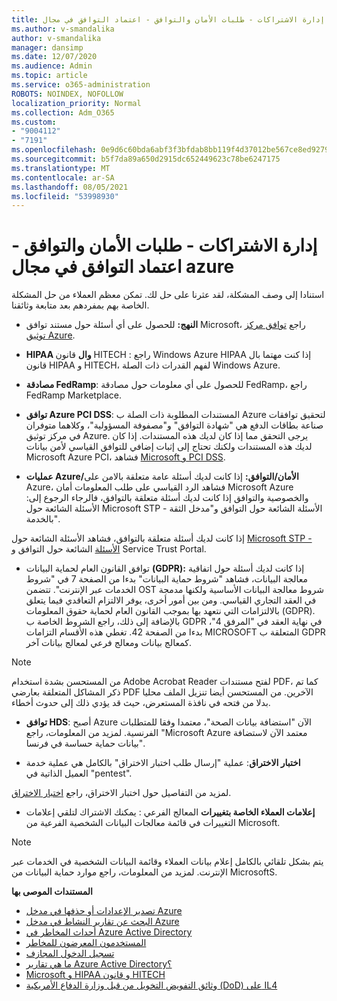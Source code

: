 ```yaml
---
title: إدارة الاشتراكات - طلبات الأمان والتوافق - اعتماد التوافق في مجال azure
ms.author: v-smandalika
author: v-smandalika
manager: dansimp
ms.date: 12/07/2020
ms.audience: Admin
ms.topic: article
ms.service: o365-administration
ROBOTS: NOINDEX, NOFOLLOW
localization_priority: Normal
ms.collection: Adm_O365
ms.custom:
- "9004112"
- "7191"
ms.openlocfilehash: 0e9d6c60bda6abf3f3bfdab8bb119f4d37012be567ce8ed9279f245539e3c2ae
ms.sourcegitcommit: b5f7da89a650d2915dc652449623c78be6247175
ms.translationtype: MT
ms.contentlocale: ar-SA
ms.lasthandoff: 08/05/2021
ms.locfileid: "53998930"
---
```

# <a name="subscription-management---security-and-compliance-requests---azure-industry-compliance-accreditation"></a>إدارة الاشتراكات - طلبات الأمان والتوافق - اعتماد التوافق في مجال azure

استنادا إلى وصف المشكلة، لقد عثرنا على حل لك. تمكن معظم العملاء من حل المشكلة الخاصة بهم بمفردهم بعد متابعة وثائقنا.

- **النهج:** للحصول على أي أسئلة حول مستند توافق Microsoft، راجع [توافق مركز توثيق Azure](https://docs.microsoft.com/compliance/regulatory/offering-SOC).

- **HIPAA وال** قانون HITECH : راجع Windows Azure HIPAA إذا كنت مهتما بال قانون HIPAA و HITECH، لفهم القدرات ذات الصلة Windows Azure.

- **مصادقة FedRamp**: للحصول على أي معلومات حول مصادقة FedRamp، راجع FedRamp Marketplace.

- **توافق Azure PCI DSS**: المستندات المطلوبة ذات الصلة ب Azure لتحقيق توافقات صناعة بطاقات الدفع هي "شهادة التوافق" و"مصفوفة المسؤولية"، وكلاهما متوفران في مركز توثيق Azure. يرجى التحقق مما إذا كان لديك هذه المستندات. إذا كان لديك هذه المستندات ولكنك تحتاج إلى إثبات إضافي للتوافق القياسي لأمن بيانات Microsoft Azure PCI، فشاهد [Microsoft و PCI DSS](https://docs.microsoft.com/compliance/regulatory/offering-PCI-DSS).

- **عمليات Azure/الأمان/التوافق:** إذا كانت لديك أسئلة عامة متعلقة بالامن على Azure، فشاهد الرد القياسي على طلب المعلومات أمان Microsoft Azure والخصوصية والتوافق إذا كانت لديك أسئلة متعلقة بالتوافق، فالرجاء الرجوع إلى: الأسئلة الشائعة حول Microsoft STP - الأسئلة الشائعة حول التوافق و"مدخل الثقة بالخدمة".

إذا كانت لديك أسئلة متعلقة بالتوافق، فشاهد الأسئلة الشائعة حول [Microsoft STP - الأسئلة](https://www.microsoft.com/trust-center/compliance/compliance-overview) الشائعة حول التوافق و Service Trust Portal.

- توافق القانون العام لحماية البيانات **(GDPR):** إذا كانت لديك أسئلة حول اتفاقية معالجة البيانات، فشاهد "شروط حماية البيانات" بدءا من الصفحة 7 في "شروط الخدمات عبر الإنترنت". تتضمن OST شروط معالجة البيانات الأساسية ولكنها مدمجة في العقد التجاري القياسي. ومن بين أمور أخرى، يوفر الالتزام التعاقدي فيما يتعلق بالالتزامات التي نتعهد بها بموجب القانون العام لحماية حقوق المعلومات (GDPR). بالإضافة إلى ذلك، راجع الشروط الخاصة ب GDPR في نهاية العقد في "المرفق 4"، بدءا من الصفحة 42. تغطي هذه الأقسام التزامات MICROSOFT المتعلقة ب GDPR كمعالج بيانات ومعالج فرعي لمعالج بيانات آخر.

> [!NOTE]
> من المستحسن بشدة استخدام Adobe Acrobat Reader لفتح مستندات PDF، كما تم ذكر المشاكل المتعلقة بعارضي PDF الآخرين. من المستحسن أيضا تنزيل الملف محليا بدلا من فتحه في نافذة المستعرض، حيث قد يؤدي ذلك إلى حدوث أخطاء.

- **توافق HDS**: أصبح Azure الآن "استضافة بيانات الصحة"، معتمدا وفقا للمتطلبات الفرنسية. لمزيد من المعلومات، راجع "Microsoft Azure معتمد الآن لاستضافة بيانات حماية حساسة في فرنسا".

- **اختبار الاختراق**: عملية "إرسال طلب اختبار الاختراق" بالكامل هي عملية خدمة العميل الذاتية في "pentest".

لمزيد من التفاصيل حول اختبار الاختراق، راجع [اختبار الاختراق](https://docs.microsoft.com/azure/security/fundamentals/pen-testing).

- **إعلامات العملاء الخاصة بتغييرات** المعالج الفرعي : يمكنك الاشتراك لتلقي إعلامات التغييرات في قائمة معالجات البيانات الشخصية الفرعية من Microsoft.

> [!NOTE]
> يتم بشكل تلقائي بالكامل إعلام بيانات العملاء وقائمة البيانات الشخصية في الخدمات عبر الإنترنت. لمزيد من المعلومات، راجع موارد حماية البيانات من MicrosoftS.

**المستندات الموصى بها**

- [تصدير الإعدادات أو حذفها في مدخل Azure](https://docs.microsoft.com/azure/azure-portal/set-preferences)
- [البحث عن تقارير النشاط في مدخل Azure](https://docs.microsoft.com/azure/active-directory/reports-monitoring/howto-find-activity-reports)
- [أحداث المخاطر في Azure Active Directory](https://docs.microsoft.com/azure/active-directory/identity-protection/overview-identity-protection)
- [المستخدمون المعرضون للمخاطر](https://docs.microsoft.com/azure/active-directory/identity-protection/overview-identity-protection)
- [تسجيل الدخول المجازف](https://docs.microsoft.com/azure/active-directory/identity-protection/overview-identity-protection)
- [ما هي تقارير Azure Active Directory؟](https://docs.microsoft.com/azure/active-directory/reports-monitoring/overview-reports)
- [Microsoft و HIPAA و قانون HITECH](https://docs.microsoft.com/compliance/regulatory/offering-hipaa-hitech)
- [وثائق التفويض التخويل من قبل وزارة الدفاع الأمريكية (DoD) على IL4](https://docs.microsoft.com/compliance/regulatory/offering-DoD-DISA-L2-L4-L5)













